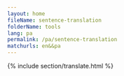 ```yaml
---
layout: home
fileName: sentence-translation
folderName: tools
lang: pa
permalink: /pa/sentence-translation
matchurls: en&&pa
---
```

{% include section/translate.html %}